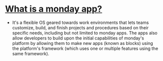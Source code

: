 # [What is a monday app?](https://developer.monday.com/apps/docs/intro)

- It's a flexible OS geared towards work environments that lets teams customize, build, and finish projects and procedures based on their specific needs, including but not limited to monday apps. The apps also allow developers to build upon the initial capabilities of monday's platform by allowing them to make new apps (known as blocks) using the platform's framework (which uses one or multiple features using the same framework).
